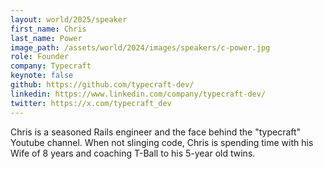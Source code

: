```yaml
---
layout: world/2025/speaker
first_name: Chris
last_name: Power
image_path: /assets/world/2024/images/speakers/c-power.jpg
role: Founder
company: Typecraft
keynote: false
github: https://github.com/typecraft-dev/
linkedin: https://www.linkedin.com/company/typecraft-dev/
twitter: https://x.com/typecraft_dev
---
```


Chris is a seasoned Rails engineer and the face behind the "typecraft" Youtube channel. When not slinging code, Chris is spending time with his Wife of 8 years and coaching T-Ball to his 5-year old twins.
